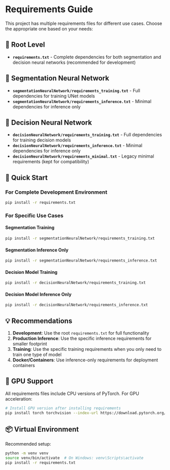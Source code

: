 # Requirements Guide

This project has multiple requirements files for different use cases. Choose the appropriate one based on your needs:

## 📁 Root Level
- **`requirements.txt`** - Complete dependencies for both segmentation and decision neural networks (recommended for development)

## 🧠 Segmentation Neural Network
- **`segmentationNeuralNetwork/requirements_training.txt`** - Full dependencies for training UNet models
- **`segmentationNeuralNetwork/requirements_inference.txt`** - Minimal dependencies for inference only

## 🚗 Decision Neural Network  
- **`decisionNeuralNetwork/requirements_training.txt`** - Full dependencies for training decision models
- **`decisionNeuralNetwork/requirements_inference.txt`** - Minimal dependencies for inference only
- **`decisionNeuralNetwork/requirements_minimal.txt`** - Legacy minimal requirements (kept for compatibility)

## 🚀 Quick Start

### For Complete Development Environment
```bash
pip install -r requirements.txt
```

### For Specific Use Cases

#### Segmentation Training
```bash
pip install -r segmentationNeuralNetwork/requirements_training.txt
```

#### Segmentation Inference Only
```bash
pip install -r segmentationNeuralNetwork/requirements_inference.txt
```

#### Decision Model Training
```bash
pip install -r decisionNeuralNetwork/requirements_training.txt
```

#### Decision Model Inference Only
```bash
pip install -r decisionNeuralNetwork/requirements_inference.txt
```

## 💡 Recommendations

1. **Development**: Use the root `requirements.txt` for full functionality
2. **Production Inference**: Use the specific inference requirements for smaller footprint
3. **Training**: Use the specific training requirements when you only need to train one type of model
4. **Docker/Containers**: Use inference-only requirements for deployment containers

## 🔧 GPU Support

All requirements files include CPU versions of PyTorch. For GPU acceleration:

```bash
# Install GPU version after installing requirements
pip install torch torchvision --index-url https://download.pytorch.org/whl/cu121
```

## 📦 Virtual Environment

Recommended setup:
```bash
python -m venv venv
source venv/bin/activate  # On Windows: venv\Scripts\activate
pip install -r requirements.txt
```

